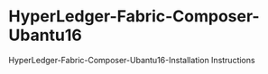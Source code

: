# HyperLedger-Fabric-Composer-Ubantu16
HyperLedger-Fabric-Composer-Ubantu16-Installation Instructions
